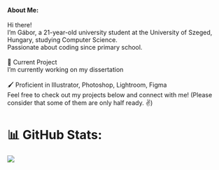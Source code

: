 **About Me:** <br><br>
Hi there!<br>I’m Gábor, a 21-year-old university student at the University of Szeged, Hungary, studying Computer Science.<br>Passionate about coding since primary school.<br><br>🔭 Current Project<br>I’m currently working on my dissertation<br><br>🖌️ Proficient in Illustrator, Photoshop, Lightroom, Figma<br>Feel free to check out my projects below and connect with me! (Please consider that some of them are only half ready. ✌️)

# 📊 GitHub Stats:
![](https://github-readme-stats.vercel.app/api/top-langs/?username=hebet0o&theme=dark&hide_border=false&include_all_commits=true&count_private=true&layout=compact)
